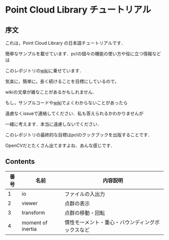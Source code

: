 # Point Cloud Library チュートリアル

## 序文

これは，Point Cloud Library の日本語チュートリアルです．

簡単なサンプルを載せています．pclの個々の機能の使い方や役に立つ情報などは

このレポジトリの[wiki](https://github.com/harumo11/pcl_tutorial)に乗せています．



気楽に，簡単に，長く続けることを目標にしているので，

wikiの文章が雑なことがあるかもしれません．



もし，サンプルコードや[wiki](https://github.com/harumo11/pcl_tutorial/wiki)でよくわからないことがあったら

遠慮なくissueで連絡してください．私も答えられるかわかりませんが

一緒に考えます．本当に遠慮しないでください．



このレポジトリの最終的な目標はpclのクックブックを出版することです．

OpenCVだとたくさん出てますよね．あんな感じです．

## Contents

|番号  |名前                   |内容説明   |
|------|-----------------------|-----------|
|1     |io			           |ファイルの入出力|
|2     |viewer                 |点群の表示|
|3     |transform              |点群の移動・回転|
|4     |moment of inertia      |慣性モーメント・重心・バウンディングボックスなど|
